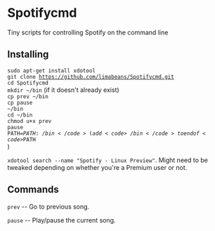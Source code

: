 # Spotifycmd
Tiny scripts for controlling Spotify on the command line

## Installing

<code>sudo apt-get install xdotool</code><br>
<code>git clone https://github.com/limabeans/Spotifycmd.git</code><br>
<code>cd Spotifycmd</code><br>
<code>mkdir ~/bin</code> (if it doesn't already exist)<br>
<code>cp prev ~/bin</code><br>
<code>cp pause ~/bin</code><br>
<code>cd ~/bin</code><br>
<code>chmod u+x prev pause</code><br>
<code>PATH=$PATH:~/bin</code> (add <code>~/bin</code> to end of <code>$PATH</code><br>)

<code>xdotool search --name "Spotify - Linux Preview"</code>. Might need to be tweaked depending on whether you're a Premium user or not.

## Commands

<code>prev</code> -- Go to previous song. 

<code>pause</code> -- Play/pause the current song.
